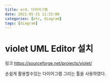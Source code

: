 ```yaml
---
title: erd. 다이어그램
date: 2021-05-31 11:33:00
categories: [etc, diagram]
tags: [diagram]
---
```


# violet UML Editor 설치

링크
https://sourceforge.net/projects/violet/

손쉽게 활용할수있는 다이어그램 그리는 툴을 사용하였다.



